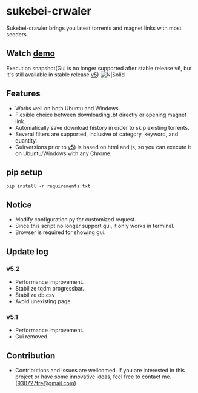 # sukebei-crwaler
Sukebei-crawler brings you latest torrents and magnet links with most seeders.

## Watch [demo]
Execution snapshot(Gui is no longer supported after stable release v6, but it's still available in stable release [v5])
![N|Solid](https://github.com/Freddy930727/sukebei-crawler-v2/blob/master/Screenshot.png?raw=true)
## Features
- Works well on both Ubuntu and Windows.
- Flexible choice between downloading .bt directly or opening magnet link.
- Automatically save download history in order to skip existing torrents.
- Several filters are supported, inclusive of category, keyword, and quantity.
- Gui(versions prior to [v5]) is based on html and js, so you can execute it on Ubuntu/Windows with any Chrome.

## pip setup
```
pip install -r requirements.txt
```

## Notice
 - Modify configuration.py for customized request.
 - Since this script no longer support gui, it only works in terminal.
 - Browser is required for showing gui.

## Update log
### v5.2
 - Performance improvement.
 - Stabilize tqdm progressbar.
 - Stabilize db.csv
 - Avoid unexisting page.
### v5.1 
 - Performance improvement.
 - Gui removed.

## Contribution
 - Contributions and issues are wellcomed. If you are interested in this project or have some innovative ideas, feel free to contact me.(930727fre@gmail.com)


[//]: # ()
   [pages]: <https://sukebei.nyaa.si/?s=seeders&o=desc&p=500>
   [demo]: <https://youtu.be/gxzD0JmmtJo>
   [v5]: <https://github.com/Freddy930727/sukebei-crawler/tree/2f0e7c4d451013a5d5bfd81ff593ff05f65866b5>
